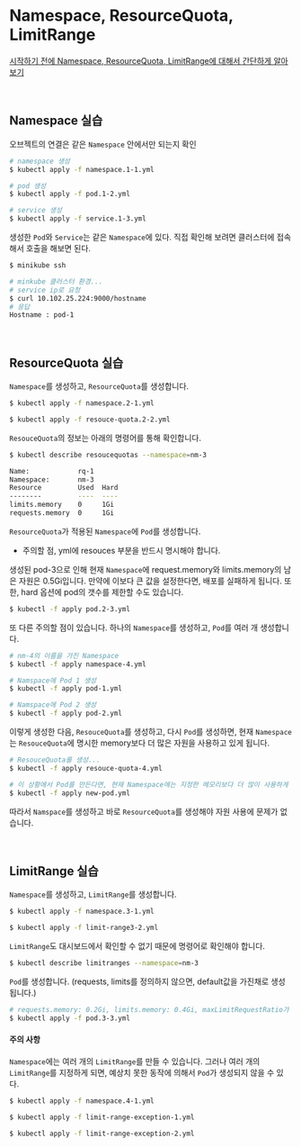 # Namespace, ResourceQuota, LimitRange

[시작하기 전에 Namespace, ResourceQuota, LimitRange에 대해서 간단하게 알아보기](https://github.com/bestdevhyo1225/dev-log/blob/master/Kubernetes/Namespace_ResourceQuota_LimitRange.md)

<br>

## Namespace 실습

오브젝트의 연결은 같은 `Namespace` 안에서만 되는지 확인

```zsh
# namespace 생성
$ kubectl apply -f namespace.1-1.yml

# pod 생성
$ kubectl apply -f pod.1-2.yml

# service 생성
$ kubectl apply -f service.1-3.yml
```

생성한 `Pod`와 `Service`는 같은 `Namespace`에 있다. 직접 확인해 보려면 클러스터에 접속해서 호출을 해보면 된다.

```zsh
$ minikube ssh

# minkube 클러스터 환경...
# service ip로 요청
$ curl 10.102.25.224:9000/hostname
# 응답
Hostname : pod-1
```

<br>

## ResourceQuota 실습

`Namespace`를 생성하고, `ResourceQuota`를 생성합니다.

```zsh
$ kubectl apply -f namespace.2-1.yml

$ kubectl apply -f resouce-quota.2-2.yml
```

`ResouceQuota`의 정보는 아래의 명령어를 통해 확인합니다.

```zsh
$ kubectl describe resoucequotas --namespace=nm-3

Name:            rq-1
Namespace:       nm-3
Resource         Used  Hard
--------         ----  ----
limits.memory    0     1Gi
requests.memory  0     1Gi

```

`ResourceQuota`가 적용된 `Namespace`에 `Pod`를 생성합니다.

- 주의할 점, yml에 resouces 부분을 반드시 명시해야 합니다.

생성된 pod-3으로 인해 현재 `Namespace`에 request.memory와 limits.memory의 남은 자원은 0.5Gi입니다. 만약에 이보다 큰 값을 설정한다면, 배포를 실패하게 됩니다. 또한, hard 옵션에 pod의 갯수를 제한할 수도 있습니다.

```zsh
$ kubectl -f apply pod.2-3.yml
```

또 다른 주의할 점이 있습니다. 하나의 `Namespace`를 생성하고, `Pod`를 여러 개 생성합니다.

```zsh
# nm-4의 이름을 가진 Namespace
$ kubectl -f apply namespace-4.yml

# Namspace에 Pod 1 생성
$ kubectl -f apply pod-1.yml

# Namspace에 Pod 2 생성
$ kubectl -f apply pod-2.yml
```

이렇게 생성한 다음, `ResouceQuota`를 생성하고, 다시 `Pod`를 생성하면, 현재 `Namespace`는 `ResouceQuota`에 명시한 memory보다 더 많은 자원을 사용하고 있게 됩니다.

```zsh
# ResouceQuota를 생성...
$ kubectl -f apply resouce-quota-4.yml

# 이 상황에서 Pod를 만든다면, 현재 Namespace에는 지정한 메모리보다 더 많이 사용하게 된다.
$ kubectl -f apply new-pod.yml
```

따라서 `Namspace`를 생성하고 바로 `ResourceQuota`를 생성해야 자원 사용에 문제가 없습니다.

<br>

## LimitRange 실습

`Namespace`를 생성하고, `LimitRange`를 생성합니다.

```zsh
$ kubectl apply -f namespace.3-1.yml

$ kubectl apply -f limit-range3-2.yml
```

`LimitRange`도 대시보드에서 확인할 수 없기 때문에 명령어로 확인해야 합니다.

```zsh
$ kubectl describe limitranges --namespace=nm-3
```

`Pod`를 생성합니다. (requests, limits를 정의하지 않으면, default값을 가진채로 생성됩니다.)

```zsh
# requests.memory: 0.2Gi, limits.memory: 0.4Gi, maxLimitRequestRatio가 2라서 생성이 된다.
$ kubectl apply -f pod.3-3.yml
```

#### 주의 사항

`Namespace`에는 여러 개의 `LimitRange`를 만들 수 있습니다. 그러나 여러 개의 `LimitRange`를 지정하게 되면, 예상치 못한 동작에 의해서 `Pod`가 생성되지 않을 수 있다.

```zsh
$ kubectl apply -f namespace.4-1.yml

$ kubectl apply -f limit-range-exception-1.yml

$ kubectl apply -f limit-range-exception-2.yml
```
